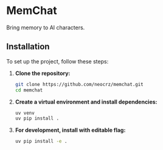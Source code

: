 # MemChat

Bring memory to AI characters.

## Installation

To set up the project, follow these steps:

1.  **Clone the repository:**
    ```bash
    git clone https://github.com/neocrz/memchat.git
    cd memchat
    ```
2.  **Create a virtual environment and install dependencies:**
    ```bash
    uv venv
    uv pip install .
    ```
    
3.  **For development, install with editable flag:**
    ```bash
    uv pip install -e .
    ```